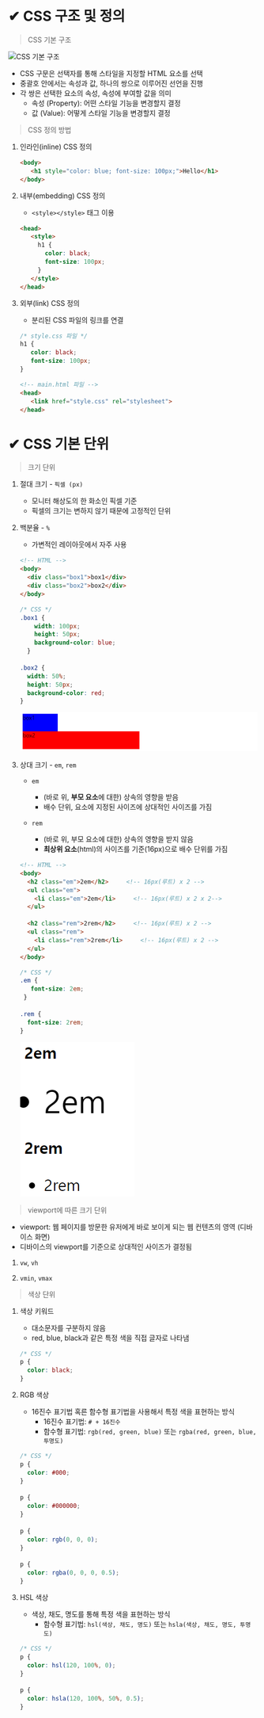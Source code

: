 # ✔ CSS 구조 및 정의

> CSS 기본 구조

![CSS 기본 구조](https://poiemaweb.com/img/css-syntax.png)

- CSS 구문은 선택자를 통해 스타일을 지정할 HTML 요소를 선택
- 중괄호 안에서는 속성과 값, 하나의 쌍으로 이루어진 선언을 진행
- 각 쌍은 선택한 요소의 속성, 속성에 부여할 값을 의미
  - 속성 (Property): 어떤 스타일 기능을 변경할지 결정
  - 값 (Value): 어떻게 스타일 기능을 변경할지 결정

> CSS 정의 방법

1. 인라인(inline) CSS 정의 
   
   ```html
   <body>
      <h1 style="color: blue; font-size: 100px;">Hello</h1>
   </body>
   ```

2. 내부(embedding) CSS 정의
   
   - `<style></style>` 태그 이용
   
   ```html
   <head>
      <style>
        h1 {
          color: black;
          font-size: 100px;
        }
      </style>
   </head>
   ```

3. 외부(link) CSS 정의
   - 분리된 CSS 파일의 링크를 연결

   ```css
   /* style.css 파일 */
   h1 {
      color: black;
      font-size: 100px;
   }
   ```

   ```html
   <!-- main.html 파일 -->
   <head>
      <link href="style.css" rel="stylesheet">
   </head>
   ```




# ✔ CSS 기본 단위

> 크기 단위

1. 절대 크기 - `픽셀 (px)`

   - 모니터 해상도의 한 화소인 픽셀 기준
   - 픽셀의 크기는 변하지 않기 때문에 고정적인 단위

2. 백분율 - `%`

   - 가변적인 레이아웃에서 자주 사용

   ```html
   <!-- HTML -->
   <body>
     <div class="box1">box1</div>
     <div class="box2">box2</div>
   </body>
   ```
 
   ```css
   /* CSS */
   .box1 { 
       width: 100px;
       height: 50px;
       background-color: blue;
     }
 
   .box2 {
     width: 50%;
     height: 50px;
     background-color: red;
   }
   ```

   ![픽셀과 퍼센트 비교 이미지](image/size_unit.png)

3. 상대 크기 - `em`, `rem`

   - `em`
  
     - (바로 위, **부모 요소**에 대한) 상속의 영향을 받음
     - 배수 단위, 요소에 지정된 사이즈에 상대적인 사이즈를 가짐

   - `rem`
  
     - (바로 위, 부모 요소에 대한) 상속의 영향을 받지 않음
     - **최상위 요소**(html)의 사이즈를 기준(16px)으로 배수 단위를 가짐

   ```html
   <!-- HTML -->
   <body>
     <h2 class="em">2em</h2>     <!-- 16px(루트) x 2 -->
     <ul class="em">
       <li class="em">2em</li>     <!-- 16px(루트) x 2 x 2-->
     </ul>
  
     <h2 class="rem">2rem</h2>     <!-- 16px(루트) x 2 -->
     <ul class="rem">
       <li class="rem">2rem</li>     <!-- 16px(루트) x 2 -->
     </ul>
   </body>
   ```

   ```css
   /* CSS */
   .em {
      font-size: 2em;
    }

   .rem {
     font-size: 2rem;
   }
   ```

   ![em과 rem 비교 이미지](image/em_rem.png)

> viewport에 따른 크기 단위
- viewport: 웹 페이지를 방문한 유저에게 바로 보이게 되는 웹 컨텐츠의 영역 (디바이스 화면)
- 디바이스의 viewport를 기준으로 상대적인 사이즈가 결정됨

1. `vw`, `vh`
  
2. `vmin`, `vmax`

> 색상 단위

1. 색상 키워드
   - 대소문자를 구분하지 않음
   - red, blue, black과 같은 특정 색을 직접 글자로 나타냄

   ```css
   /* CSS */
   p { 
     color: black; 
   }
   ```

2. RGB 색상
   - 16진수 표기법 혹른 함수형 표기법을 사용해서 특정 색을 표현하는 방식
     - 16진수 표기법: `# + 16진수`
     - 함수형 표기법: `rgb(red, green, blue)` 또는 `rgba(red, green, blue, 투명도)`

   ```css
   /* CSS */
   p { 
     color: #000; 
   }
 
   p { 
     color: #000000; 
   }
 
   p { 
     color: rgb(0, 0, 0); 
   }
 
   p { 
     color: rgba(0, 0, 0, 0.5); 
   }
   ```
 
3. HSL 색상
   - 색상, 채도, 명도를 통해 특정 색을 표현하는 방식
     - 함수형 표기법: `hsl(색상, 채도, 명도)` 또는 `hsla(색상, 채도, 명도, 투명도)`

   ```css
   /* CSS */
   p { 
     color: hsl(120, 100%, 0); 
   }
 
   p { 
     color: hsla(120, 100%, 50%, 0.5);
   }
   ```